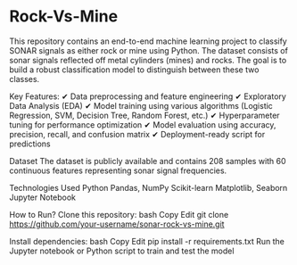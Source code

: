 # Rock-Vs-Mine
This repository contains an end-to-end machine learning project to classify SONAR signals as either rock or mine using Python. The dataset consists of sonar signals reflected off metal cylinders (mines) and rocks. The goal is to build a robust classification model to distinguish between these two classes.

Key Features:
✔ Data preprocessing and feature engineering
✔ Exploratory Data Analysis (EDA)
✔ Model training using various algorithms (Logistic Regression, SVM, Decision Tree, Random Forest, etc.)
✔ Hyperparameter tuning for performance optimization
✔ Model evaluation using accuracy, precision, recall, and confusion matrix
✔ Deployment-ready script for predictions

Dataset
The dataset is publicly available and contains 208 samples with 60 continuous features representing sonar signal frequencies.

Technologies Used
Python
Pandas, NumPy
Scikit-learn
Matplotlib, Seaborn
Jupyter Notebook

How to Run?
Clone this repository:
bash
Copy
Edit
git clone https://github.com/your-username/sonar-rock-vs-mine.git

Install dependencies:
bash
Copy
Edit
pip install -r requirements.txt
Run the Jupyter notebook or Python script to train and test the model

